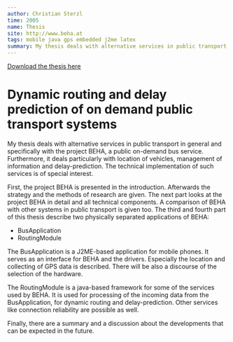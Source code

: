 ```yaml
---
author: Christian Sterzl
time: 2005
name: Thesis
site: http://www.beha.at
tags: mobile java gps embedded j2me latex
summary: My thesis deals with alternative services in public transport in general and specifically with the project BEHA, a public on-demand bus service. Furthermore, it deals particularly with the location of vehicles, management of information and delay-prediction. The technical implementation of such services is of special interest. The thesis is written in german.
---
```


<a class="download" name="thesis" title="Download the thesis here" rel="tooltip" href="/assets/DA_Sterzl.pdf">Download the thesis here</a>

# Dynamic routing and delay prediction of on demand public transport systems

My thesis deals with alternative services in public transport in general and specifically with the project BEHA, a public on-demand bus service. Furthermore, it deals particularly with location of vehicles, management of information and delay-prediction. The technical implementation of such services is of special interest.

First, the project BEHA is presented in the introduction. Afterwards the strategy and the methods of research are given. The next part looks at the project BEHA in detail and all technical components. A comparison of BEHA with other systems in public transport is given too. The third and fourth part of this thesis describe two physically separated applications of BEHA:

* BusApplication
* RoutingModule

The BusApplication is a J2ME-based application for mobile phones. It serves as an interface for BEHA and the drivers. Especially the location and collecting of GPS data is described. There will be also a discourse of the selection of the hardware.

The RoutingModule is a java-based framework for some of the services used by BEHA. It is used for processing of the incoming data from the BusApplication, for dynamic routing and delay-prediction. Other services like connection reliability are possible as well.

Finally, there are a summary and a discussion about the developments that can be expected in the future.
